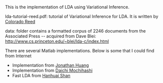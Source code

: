 This is the implementation of LDA using Variational Inference.

lda-tutorial-reed.pdf: tutorial of Variational Inference for LDA. It is written by [Colorado Reed](https://github.com/cjrd/SimpleLDA-R)


data: folder contains a formatted corpus of 2246 documents from the Associated Press -- acquired from Dave Blei: http://www.cs.princeton.edu/~blei/lda-c/index.html

There are several Matlab implementations. Below is some that I could find from Internet
- Implementation from [Jonathan Huang](http://jonathan-huang.org/)
- Implementation from [ Daichi Mochihashi](http://chasen.org/~daiti-m/dist/lda/)
- Fast LDA from [Hanhuai Shan](http://www-users.cs.umn.edu/~shan/mmnb_code.html)
